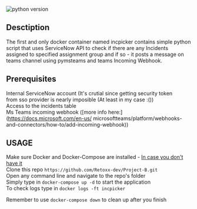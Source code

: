 ![python version](https://img.shields.io/badge/Python-3.9-informational)

## Desctiption

The first and only docker container named incpicker contains simple python script that uses ServiceNow API to check if there are any Incidents assigned to specified assignment group and if so - it posts a message on teams channel using pymsteams and teams Incoming Webhook.

## Prerequisites

Internal ServiceNow account (It's crutial since getting security token  
from sso provider is nearly imposible (At least in my case :())  
Access to the incidents table  
Ms Teams incoming webhook ([more info here:](https://docs.microsoft.com/en-us/  microsoftteams/platform/webhooks-and-connectors/how-to/add-incoming-webhook))  

    
## USAGE
Make sure Docker and Docker-Compose are installed - [In case you don't have it](https://get.docker.com/)  
Clone this repo `https://github.com/Retoxx-dev/Project-B.git`  
Open any command line and navigate to the repo's folder  
Simply type in `docker-compose up -d` to start the application  
To check logs type in `docker logs -ft incpicker `  
    
Remember to use `docker-compose down` to clean up after you finish